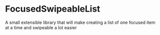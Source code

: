 # FocusedSwipeableList
A small extensible library that will make creating a list of one focused item at a time and swipeable a lot easier
